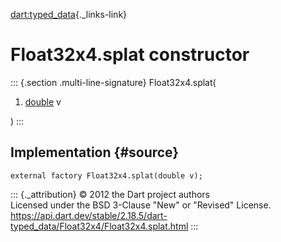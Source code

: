 [dart:typed\_data](../../dart-typed_data/dart-typed_data-library){._links-link}

Float32x4.splat constructor
===========================

::: {.section .multi-line-signature}
Float32x4.splat(

1.  [double](../../dart-core/double-class) v

)
:::

Implementation {#source}
--------------

``` {.language-dart data-language="dart"}
external factory Float32x4.splat(double v);
```

::: {._attribution}
© 2012 the Dart project authors\
Licensed under the BSD 3-Clause \"New\" or \"Revised\" License.\
<https://api.dart.dev/stable/2.18.5/dart-typed_data/Float32x4/Float32x4.splat.html>
:::
